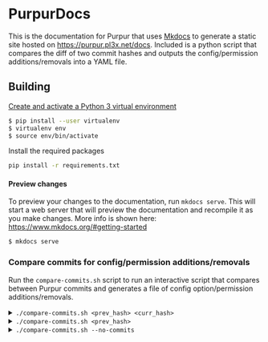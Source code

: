 # PurpurDocs

This is the documentation for Purpur that uses [Mkdocs](https://github.com/mkdocs/mkdocs) to generate a static site hosted on https://purpur.pl3x.net/docs. Included is a python script that compares the diff of two commit hashes and outputs the config/permission additions/removals into a YAML file.

## Building

[Create and activate a Python 3 virtual environment](https://docs.python.org/3/tutorial/venv.html)
```sh
$ pip install --user virtualenv
$ virtualenv env
$ source env/bin/activate
```

Install the required packages
```sh
pip install -r requirements.txt
```

#### Preview changes

To preview your changes to the documentation, run `mkdocs serve`. This will start a web server that will preview the documentation and recompile it as you make changes. More info is shown here: https://www.mkdocs.org/#getting-started
```sh
$ mkdocs serve
```

### Compare commits for config/permission additions/removals

Run the `compare-commits.sh` script to run an interactive script that compares between Purpur commits and generates a file of config option/permission additions/removals. 

<details>
<summary><code>./compare-commits.sh &lt;prev_hash> &lt;curr_hash> </code></summary>
You can also add two commit hashes as command line arguments and it will skip the interactive aspect of the script.

```sh
$ ./compare-commits.sh 885092 22b876
```

```yml
# logs/885092..22b876.yml

config:
  additions:
  - gameplay-mechanics.item.immune.cactus: new ArrayList<>()
  - gameplay-mechanics.player.fix-stuck-in-portal: 'false'
  removals:
  - projectile-load-save-per-chunk-limit: '-1'
permission:
  additions: []
  removals: []
```
</details>

<details>
<summary><code>./compare-commits.sh &lt;prev_hash> </code></summary>
Including only one hash will compare it to the latest commit of the branch specified (which is `ver/1.16.5` at the time of writing).

```sh
$ ./compare-commits.sh 885092
```

```yml
# logs/885092..ver|1.16.5.yml

config:
  additions:
  - gameplay-mechanics.item.immune.cactus: new ArrayList<>()
  - gameplay-mechanics.player.fix-stuck-in-portal: 'false'
  removals:
  - projectile-load-save-per-chunk-limit: '-1'
permission:
  additions: []
  removals: []
```
</details>

<details>
<summary><code>./compare-commits.sh --no-commits </code></summary>
Running the script with the option `--no-commits` or `-nc` will create a `last_commit` file that includes the most recent commit at runtime. Running it again will make it use the hash located in `last_commit` as the first commit hash, replacing it with the most recent commit after generating the file.

```sh
# First time running it
$ ./compare-commits.sh -nc
```

```yml
# logs/885092..ver|1.16.5.yml

config:
  additions:
  - gameplay-mechanics.item.immune.cactus: new ArrayList<>()
  - gameplay-mechanics.player.fix-stuck-in-portal: 'false'
  removals:
  - projectile-load-save-per-chunk-limit: '-1'
permission:
  additions: []
  removals: []
```

```yml
# Creates a last_commit file
885092
```



```sh
# Running it again after new commits are pushed to Purpur
$ ./compare-commits.sh -nc
```

```yml
# logs/885092..22b876.yml

config:
  additions:
  - gameplay-mechanics.item.immune.cactus: new ArrayList<>()
  - gameplay-mechanics.player.fix-stuck-in-portal: 'false'
  removals:
  - projectile-load-save-per-chunk-limit: '-1'
permission:
  additions: []
  removals: []
```

```yml
# Modifies the last_commit file
22b876
```
</details>
